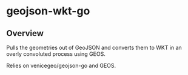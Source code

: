 # geojson-wkt-go

## Overview

Pulls the geometries out of GeoJSON and converts them to WKT in an overly convoluted process using GEOS.

Relies on venicegeo/geojson-go and GEOS.


